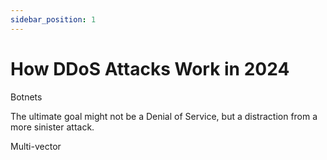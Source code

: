 ```yaml
---
sidebar_position: 1
---
```


# How DDoS Attacks Work in 2024

Botnets

The ultimate goal might not be a Denial of Service, but a distraction from a more sinister attack.

Multi-vector
